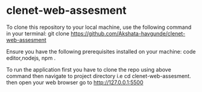 # clenet-web-assesment
To clone this repository to your local machine, use the following command in your terminal: git clone https://github.com/Akshata-havgunde/clenet-web-assesment

Ensure you have the following prerequisites installed on your machine: code editor,nodejs, npm .

To run the application first you have to clone the repo using above command then navigate to project directory i.e cd clenet-web-assesment. then open your web browser go to http://127.0.0.1:5500
